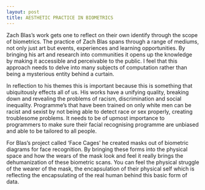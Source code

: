 ```yaml
---
layout: post
title: AESTHETIC PRACTICE IN BIOMETRICS
---
```



Zach Blas’s work gets one to reflect on their own identify through the scope of biometrics. The practice of Zach Blas spans through a range of mediums, not only just art but events, experiences and learning opportunities. By bringing his art and research into communities it opens up the knowledge by making it accessible and perceivable to the public. I feel that this approach needs to delve into many subjects of computation rather than being a mysterious entity behind a curtain. 

In reflection to his themes this is important because this is something that ubiquitously effects all of us. His works have a unifying quality, breaking down and revealing the problems of racism, discrimination and social inequality. Programme’s that have been trained on only white men can be racist and sexist by not being able to detect race or sex properly, creating troublesome problems. It needs to be of upmost importance to programmers to make sure their facial recognising programme are unbiased and able to be tailored to all people. 

For Blas’s project called ‘Face Cages’ he created masks out of biometric diagrams for face recognition. By bringing these forms into the physical space and how the wears of the mask look and feel it really brings the dehumanization of these biometric scans. You can feel the physical struggle of the wearer of the mask, the encapsulation of their physical self which is reflecting the encapsulating of the real human behind this basic form of data.
